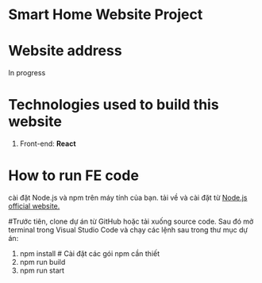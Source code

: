 # Smart Home Website Project
# Website address
In progress

# Technologies used to build this website
1. Front-end: <b>React</b>

# How to run FE code

cài đặt Node.js và npm trên máy tính của bạn. 
tải về và cài đặt từ [Node.js official website.]([url](https://nodejs.org/en))

#Trước tiên, clone dự án từ GitHub hoặc tải xuống source code. 
Sau đó mở terminal trong Visual Studio Code và chạy các lệnh sau trong thư mục dự án:

1. npm install  # Cài đặt các gói npm cần thiết
2. npm run build
3. npm run start 
